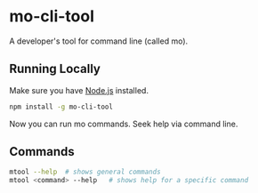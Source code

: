 # mo-cli-tool

A developer's tool for command line (called mo).

## Running Locally

Make sure you have [Node.js](http://nodejs.org/) installed.

```sh
npm install -g mo-cli-tool
```

Now you can run mo commands. Seek help via command line.

## Commands

```sh
mtool --help  # shows general commands
mtool <command> --help   # shows help for a specific command
```

